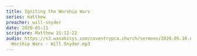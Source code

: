 ```yaml
---
title: Igniting the Worship Wars
series: matthew
preacher: will-snyder
date: 2020-05-11
scripture: Matthew 21:12-22
audio: https://s3.wasabisys.com/coventrypca.church/sermons/2020.05.10.A Igniting the
  Worship Wars - Will Snyder.mp3
---
```

